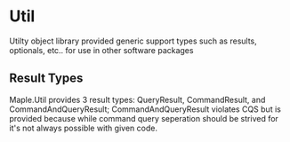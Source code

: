 # Util

Utilty object library provided generic support types such as results, optionals, etc.. for use in other software packages

## Result Types

Maple.Util provides 3 result types: QueryResult<T>, CommandResult, and CommandAndQueryResult<T>; CommandAndQueryResult<T> violates CQS but is provided because while command query seperation should be strived for it's not always possible with given code.

